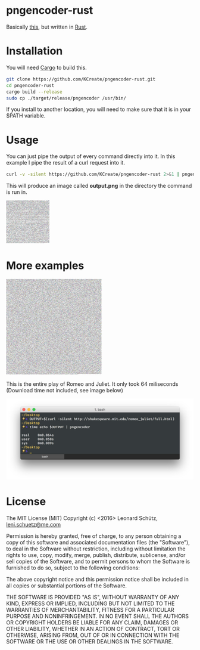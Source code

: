 # pngencoder-rust

Basically [this](https://github.com/KCreate/pngencoder), but written in [Rust](https://www.rust-lang.org/).

# Installation

You will need [Cargo](https://crates.io/) to build this.
```sh
git clone https://github.com/KCreate/pngencoder-rust.git
cd pngencoder-rust
cargo build --release
sudo cp ./target/release/pngencoder /usr/bin/
```

If you install to another location, you will need to make sure that it is in your $PATH variable.

# Usage

You can just pipe the output of every command directly into it.
In this example I pipe the result of a curl request into it.

```sh
curl -v -silent https://github.com/KCreate/pngencoder-rust 2>&1 | pngencoder
```

This will produce an image called __output.png__ in the directory the command is run in.

![Example](./img/output.png)

# More examples

![Example](./img/output_romeojuliet.png)

This is the entire play of Romeo and Juliet. It only took 64 miliseconds (Download time not included, see image below)

![Command line output](./img/time.jpg)

# License
The MIT License (MIT)
Copyright (c) <2016> Leonard Schütz, leni.schuetz@me.com

Permission is hereby granted, free of charge, to any person obtaining a copy of this software and associated documentation files (the "Software"), to deal in the Software without restriction, including without limitation the rights to use, copy, modify, merge, publish, distribute, sublicense, and/or sell copies of the Software, and to permit persons to whom the Software is furnished to do so, subject to the following conditions:

The above copyright notice and this permission notice shall be included in all copies or substantial portions of the Software.

THE SOFTWARE IS PROVIDED "AS IS", WITHOUT WARRANTY OF ANY KIND, EXPRESS OR IMPLIED, INCLUDING BUT NOT LIMITED TO THE WARRANTIES OF MERCHANTABILITY, FITNESS FOR A PARTICULAR PURPOSE AND NONINFRINGEMENT. IN NO EVENT SHALL THE AUTHORS OR COPYRIGHT HOLDERS BE LIABLE FOR ANY CLAIM, DAMAGES OR OTHER LIABILITY, WHETHER IN AN ACTION OF CONTRACT, TORT OR OTHERWISE, ARISING FROM, OUT OF OR IN CONNECTION WITH THE SOFTWARE OR THE USE OR OTHER DEALINGS IN THE SOFTWARE.
